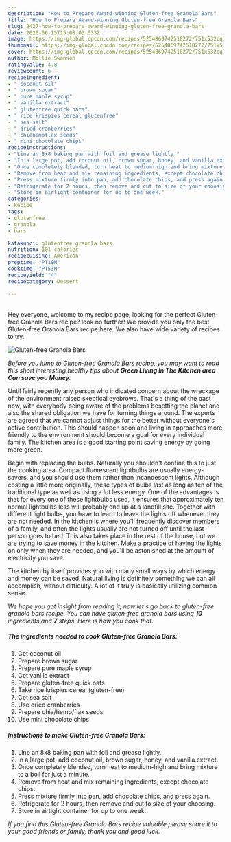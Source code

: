 ```yaml
---
description: "How to Prepare Award-winning Gluten-free Granola Bars"
title: "How to Prepare Award-winning Gluten-free Granola Bars"
slug: 2427-how-to-prepare-award-winning-gluten-free-granola-bars
date: 2020-06-15T15:08:03.033Z
image: https://img-global.cpcdn.com/recipes/5254869742518272/751x532cq70/gluten-free-granola-bars-recipe-main-photo.jpg
thumbnail: https://img-global.cpcdn.com/recipes/5254869742518272/751x532cq70/gluten-free-granola-bars-recipe-main-photo.jpg
cover: https://img-global.cpcdn.com/recipes/5254869742518272/751x532cq70/gluten-free-granola-bars-recipe-main-photo.jpg
author: Mollie Swanson
ratingvalue: 4.8
reviewcount: 6
recipeingredient:
- " coconut oil"
- " brown sugar"
- " pure maple syrup"
- " vanilla extract"
- " glutenfree quick oats"
- " rice krispies cereal glutenfree"
- " sea salt"
- " dried cranberries"
- " chiahempflax seeds"
- " mini chocolate chips"
recipeinstructions:
- "Line an 8x8 baking pan with foil and grease lightly."
- "In a large pot, add coconut oil, brown sugar, honey, and vanilla extract."
- "Once completely blended, turn heat to medium-high and bring mixture to a boil for just a minute."
- "Remove from heat and mix remaining ingredients, except chocolate chips."
- "Press mixture firmly into pan, add chocolate chips, and press again."
- "Refrigerate for 2 hours, then remove and cut to size of your choosing."
- "Store in airtight container for up to one week."
categories:
- Recipe
tags:
- glutenfree
- granola
- bars

katakunci: glutenfree granola bars 
nutrition: 101 calories
recipecuisine: American
preptime: "PT10M"
cooktime: "PT53M"
recipeyield: "4"
recipecategory: Dessert

---
```

<br>
Hey everyone, welcome to my recipe page, looking for the perfect Gluten-free Granola Bars recipe? look no further! We provide you only the best Gluten-free Granola Bars recipe here. We also have wide variety of recipes to try.
<br>


![Gluten-free Granola Bars](https://img-global.cpcdn.com/recipes/5254869742518272/751x532cq70/gluten-free-granola-bars-recipe-main-photo.jpg)

<i>Before you jump to Gluten-free Granola Bars recipe, you may want to read this short interesting healthy tips about 
<strong>Green Living In The Kitchen area Can save you Money</strong>.</i>
</br>

Until fairly recently any person who indicated concern about the wreckage of the environment raised skeptical eyebrows. That's a thing of the past now, with everybody being aware of the problems besetting the planet and also the shared obligation we have for turning things around. The experts are agreed that we cannot adjust things for the better without everyone's active contribution. This should happen soon and living in approaches more friendly to the environment should become a goal for every individual family. The kitchen area is a good starting point saving energy by going more green.

Begin with replacing the bulbs. Naturally you shouldn't confine this to just the cooking area. Compact fluorescent lightbulbs are usually energy-savers, and you should use them rather than incandescent lights. Although costing a little more originally, these types of bulbs last as long as ten of the traditional type as well as using a lot less energy. One of the advantages is that for every one of these lightbulbs used, it ensures that approximately ten normal lightbulbs less will probably end up at a landfill site. Together with different light bulbs, you have to learn to leave the lights off whenever they are not needed. In the kitchen is where you'll frequently discover members of a family, and often the lights usually are not turned off until the last person goes to bed. This also takes place in the rest of the house, but we are trying to save money in the kitchen. Make a practice of having the lights on only when they are needed, and you'll be astonished at the amount of electricity you save.

The kitchen by itself provides you with many small ways by which energy and money can be saved. Natural living is definitely something we can all accomplish, without difficulty. A lot of it truly is basically utilizing common sense.


<i>We hope you got insight from reading it, now let's go back to gluten-free granola bars recipe. You can have gluten-free granola bars using <strong>10</strong> ingredients and <strong>7</strong> steps. Here is how you cook that.
</i>

##### The ingredients needed to cook Gluten-free Granola Bars:

1. Get  coconut oil
1. Prepare  brown sugar
1. Prepare  pure maple syrup
1. Get  vanilla extract
1. Prepare  gluten-free quick oats
1. Take  rice krispies cereal (gluten-free)
1. Get  sea salt
1. Use  dried cranberries
1. Prepare  chia/hemp/flax seeds
1. Use  mini chocolate chips


##### Instructions to make Gluten-free Granola Bars:

1. Line an 8x8 baking pan with foil and grease lightly.
1. In a large pot, add coconut oil, brown sugar, honey, and vanilla extract.
1. Once completely blended, turn heat to medium-high and bring mixture to a boil for just a minute.
1. Remove from heat and mix remaining ingredients, except chocolate chips.
1. Press mixture firmly into pan, add chocolate chips, and press again.
1. Refrigerate for 2 hours, then remove and cut to size of your choosing.
1. Store in airtight container for up to one week.


<i>If you find this Gluten-free Granola Bars recipe valuable please share it to your good friends or family, thank you and good luck.</i>
